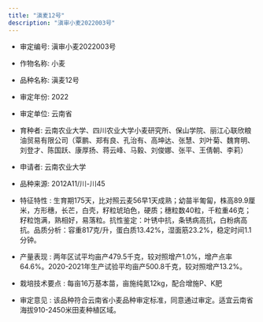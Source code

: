 ```yaml
---
title: "滇麦12号"
description: "滇审小麦2022003号"
---
```

* 审定编号:  滇审小麦2022003号

*  作物名称:  小麦

*  品种名称:  滇麦12号

*  审定年份:  2022

*  审定单位:  云南省

* 育种者:  云南农业大学、四川农业大学小麦研究所、保山学院、丽江心联欣粮油贸易有限公司（覃鹏、郑有良、孔治有、高坤达、张慧、刘叶菊、魏育明、刘登才、陈国跃、康厚扬、蒋云峰、马毅、刘俊娜、张平、王倩朝、李莉）

*  申请者:  云南农业大学

*  品种来源:  2012A11/川-川45

*  特征特性 : 
生育期175天，比对照云麦56早1天成熟；幼苗半匍匐，株高89.9厘米，方形穗，长芒，白壳，籽粒琥珀色，硬质；穗粒数40粒，千粒重46克；籽粒饱满，熟相好，易落粒。抗性鉴定：叶锈中抗，条锈病高抗，白粉病高抗。品质分析：容重817克/升，蛋白质13.42%，湿面筋23.2%，稳定时间1.1分钟。
 
*  产量表现 : 
两年区试平均亩产479.5千克，较对照增产1.0%，增产点率64.6%。2020-2021年生产试验平均亩产500.8千克，较对照增产13.2%。

*  栽培技术要点 : 
每亩16万基本苗，亩施纯氮12kg，配合增施P、K肥

*  审定意见 : 
该品种符合云南省小麦品种审定标准，同意通过审定。适宜云南省海拔910-2450米田麦种植区域。
